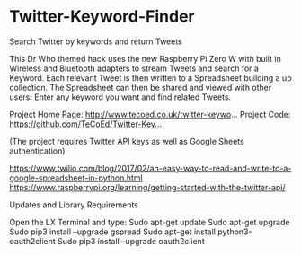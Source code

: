 # Twitter-Keyword-Finder
Search Twitter by keywords and return Tweets

This Dr Who themed hack uses the new Raspberry Pi Zero W with built in Wireless and Bluetooth adapters to stream Tweets and search for a Keyword.  Each relevant Tweet is then written to a Spreadsheet building a up collection.  The Spreadsheet can then be shared and viewed with other users:  Enter any keyword you want and find related Tweets.

Project Home Page: http://www.tecoed.co.uk/twitter-keywo...
Project Code: https://github.com/TeCoEd/Twitter-Key...

(The project requires Twitter API keys as well as Google Sheets authentication)

https://www.twilio.com/blog/2017/02/an-easy-way-to-read-and-write-to-a-google-spreadsheet-in-python.html
https://www.raspberrypi.org/learning/getting-started-with-the-twitter-api/


Updates and Library Requirements 

Open the LX Terminal and type:
Sudo apt-get update
Sudo apt-get upgrade
Sudo pip3 install –upgrade gspread
Sudo apt-get install python3-oauth2client
Sudo pip3 install –upgrade oauth2client
